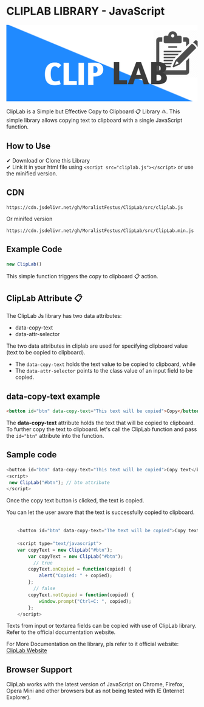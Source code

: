 # CLIPLAB LIBRARY - JavaScript
<img src="https://raw.githubusercontent.com/MoralistFestus/ClipLab/master/20200924_225649.png" alt="ClipLab">

ClipLab is a Simple but Effective Copy to Clipboard 📋 Library ♎. This simple library allows copying text to clipboard with a single JavaScript function.

## How to Use

✔ Download or Clone this Library <br>
✔ Link it in your html file using `<script src="cliplab.js"></script>` or use the minified version.

## CDN
```
https://cdn.jsdelivr.net/gh/MoralistFestus/ClipLab/src/cliplab.js
```
Or minifed version

```
https://cdn.jsdelivr.net/gh/MoralistFestus/ClipLab/src/ClipLab.min.js
```

## Example Code

```javascript
new ClipLab()
```

This simple function triggers the copy to clipboard 📋 action.

## ClipLab Attribute 📋

The ClipLab Js library has two data attributes:

- data-copy-text
- data-attr-selector

The two data attributes in cliplab are used for specifying clipboard value (text to be copied to clipboard). 

- The `data-copy-text` holds the text value to be copied to clipboard, while
- The `data-attr-selector` points to the class value of an input field to be copied.

## data-copy-text example

```html
<button id="btn" data-copy-text="This text will be copied">Copy</button>
```

The <b>data-copy-text</b> attribute holds the text that will be copied to clipboard. To further copy the text to clipboard. let's call the ClipLab function and pass the `id="btn"` attribute into the function.

## Sample code

```javascript
<button id="btn" data-copy-text="This text will be copied">Copy text</button>
<script>
 new ClipLab("#btn"); // btn attribute
</script>
```

Once the copy text button is clicked, the text is copied.

You can let the user aware that the text is successfully copied to clipboard.

```javascript

	<button id="btn" data-copy-text="The text will be copied">Copy text</button>
	
	<script type="text/javascript">
	var copyText = new ClipLab("#btn"); 
		var copyText = new ClipLab("#btn"); 
          // true
		copyText.onCopied = function(copied) {
			alert("Copied: " + copied);
		};
          // false
		copyText.notCopied = function(copied) {
			window.prompt("Ctrl+C: ", copied);
		}; 
	</script>
```

Texts from input or textarea fields can be copied with use of ClipLab library. Refer to the official documentation website. 

For More Documentation on the library, pls refer to it official website: <a href="https://moralistfestus.github.io/ClipLab">ClipLab Website</a>

## Browser Support
ClipLab works with the latest version of JavaScript on Chrome, Firefox, Opera Mini and other browsers but as not being tested with IE (Internet Explorer).
